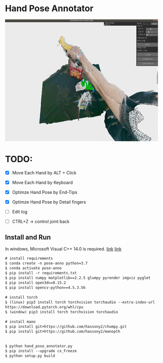 # Hand Pose Annotator

<img src="./lib/hand_pose_annotator.png" height="400">


# TODO:
- [X] Move Each Hand by ALT + Click
- [X] Move Each Hand by Keyboard
- [X] Optimze Hand Pose by End-Tips
- [X] Optimze Hand Pose by Detail fingers

- [ ] Edit log
- [ ] CTRL+Z -> control joint back



## Install and Run

In windows, Microsoft Visual C++ 14.0 is required. [link](https://www.microsoft.com/ko-KR/download/details.aspx?id=48159) [link](https://visualstudio.microsoft.com/ko/visual-cpp-build-tools/)

```
# install requirements
$ conda create -n pose-anno python=3.7
$ conda activate pose-anno
$ pip install -r requirements.txt
$ pip install numpy matplotlib==2.2.5 glumpy pyrender imgviz pyglet
$ pip install open3d==0.15.2
$ pip install opencv-python==4.5.3.56

# install torch
$ (linux) pip3 install torch torchvision torchaudio --extra-index-url https://download.pytorch.org/whl/cpu
$ (window) pip3 install torch torchvision torchaudio

# install mano
$ pip install git+https://github.com/hassony2/chumpy.git
$ pip install git+https://github.com/hassony2/manopth


$ python hand_pose_annotator.py
$ pip install --upgrade cx_Freeze
$ python setup.py build
```



